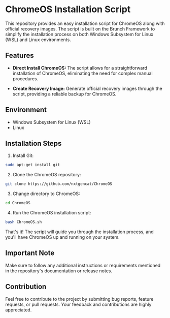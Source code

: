 # ChromeOS Installation Script

This repository provides an easy installation script for ChromeOS along with official recovery images. The script is built on the Brunch Framework to simplify the installation process on both Windows Subsystem for Linux (WSL) and Linux environments.

## Features

- **Direct Install ChromeOS:** The script allows for a straightforward installation of ChromeOS, eliminating the need for complex manual procedures.

- **Create Recovery Image:** Generate official recovery images through the script, providing a reliable backup for ChromeOS.

## Environment

- Windows Subsystem for Linux (WSL)
- Linux

## Installation Steps

1. Install Git:
```bash
sudo apt-get install git
```
2. Clone the ChromeOS repository:
```bash
git clone https://github.com/nxtgencat/ChromeOS
```
3. Change directory to ChromeOS:
```bash
cd ChromeOS
```
4.  Run the ChromeOS installation script:
```bash
bash ChromeOS.sh
```

That's it! The script will guide you through the installation process, and you'll have ChromeOS up and running on your system.

## Important Note

Make sure to follow any additional instructions or requirements mentioned in the repository's documentation or release notes.

## Contribution

Feel free to contribute to the project by submitting bug reports, feature requests, or pull requests. Your feedback and contributions are highly appreciated.

